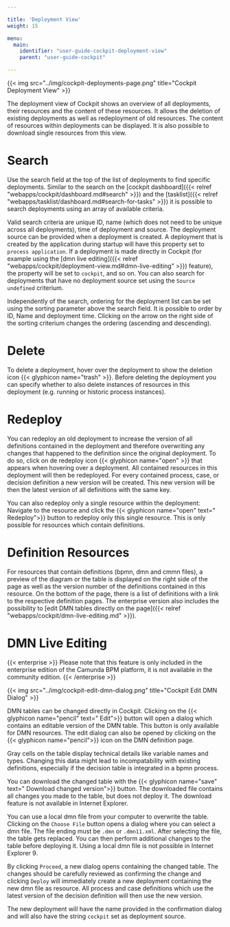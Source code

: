 ```yaml
---

title: 'Deployment View'
weight: 15

menu:
  main:
    identifier: "user-guide-cockpit-deployment-view"
    parent: "user-guide-cockpit"

---
```


{{< img src="../img/cockpit-deployments-page.png" title="Cockpit Deployment View" >}}

The deployment view of Cockpit shows an overview of all deployments, their resources and the content of these resources. It allows the deletion of existing deployments as well as redeployment of old resources. The content of resources within deployments can be displayed. It is also possible to download single resources from this view.

# Search

Use the search field at the top of the list of deployments to find specific deployments. Similar to the search on the [cockpit dashboard]({{< relref "webapps/cockpit/dashboard.md#search" >}}) and the [tasklist]({{< relref "webapps/tasklist/dashboard.md#search-for-tasks" >}}) it is possible to search deployments using an array of available criteria.

Valid search criteria are unique ID, name (which does not need to be unique across all deployments), time of deployment and source. The deployment source can be provided when a deployment is created. A deployment that is created by the application during startup will have this property set to `process application`. If a deployment is made directly in Cockpit (for example using the [dmn live editing]({{< relref "webapps/cockpit/deployment-view.md#dmn-live-editing" >}}) feature), the property will be set to `cockpit`, and so on. You can also search for deployments that have no deployment source set using the `Source undefined` criterium.

Independently of the search, ordering for the deployment list can be set using the sorting parameter above the search field. It is possible to order by ID, Name and deployment time. Clicking on the arrow on the right side of the sorting criterium changes the ordering (ascending and descending).

# Delete

To delete a deployment, hover over the deployment to show the deletion icon {{< glyphicon name="trash" >}}. Before deleting the deployment you can specify whether to also delete instances of resources in this deployment (e.g. running or historic process instances).

# Redeploy

You can redeploy an old deployment to increase the version of all definitions contained in the deployment and therefore overwriting any changes that happened to the definition since the original deployment. To do so, click on de redeploy icon {{< glyphicon name="open" >}} that appears when hovering over a deployment. All contained resources in this deployment will then be redeployed. For every contained process, case, or decision definition a new version will be created. This new version will be then the latest version of all definitions with the same key.

You can also redeploy only a single resource within the deployment: Navigate to the resource and click the {{< glyphicon name="open" text=" Redeploy">}} button to redeploy only this single resource. This is only possible for resources which contain definitions.

# Definition Resources

For resources that contain definitions (bpmn, dmn and cmmn files), a preview of the diagram or the table is displayed on the right side of the page as well as the version number of the definitions contained in this resource. On the bottom of the page, there is a list of definitions with a link to the respective definition pages. The enterprise version also includes the possibility to [edit DMN tables directly on the page]({{< relref "webapps/cockpit/dmn-live-editing.md" >}}).

# DMN Live Editing

{{< enterprise >}}
  Please note that this feature is only included in the enterprise edition of the Camunda BPM platform, it is not available in the community edition.
{{< /enterprise >}}

{{< img src="../img/cockpit-edit-dmn-dialog.png" title="Cockpit Edit DMN Dialog" >}}

DMN tables can be changed directly in Cockpit. Clicking on the {{< glyphicon name="pencil" text=" Edit">}} button will open a dialog which contains an editable version of the DMN table. This button is only available for DMN resources. The edit dialog can also be opened by clicking on the {{< glyphicon name="pencil">}} icon on the DMN definition page.

Gray cells on the table display technical details like variable names and types. Changing this data might lead to incompatability with existing definitions, especially if the decision table is integrated in a bpmn process.

You can download the changed table with the {{< glyphicon name="save" text=" Download changed version">}} button. The downloaded file contains all changes you made to the table, but does not deploy it. The download feature is not available in Internet Explorer.

You can use a local dmn file from your computer to overwrite the table. Clicking on the `Choose File` button opens a dialog where you can select a dmn file. The file ending must be `.dmn` or `.dmn11.xml`. After selecting the file, the table gets replaced. You can then perform additional changes to the table before deploying it. Using a local dmn file is not possible in Internet Explorer 9.

By clicking `Proceed`, a new dialog opens containing the changed table. The changes should be carefully reviewed as confirming the change and clicking `Deploy` will immediately create a new deployment containing the new dmn file as resource. All process and case definitions which use the latest version of the decision definition will then use the new version.

The new deployment will have the name provided in the confirmation dialog and will also have the string `cockpit` set as deployment source.
